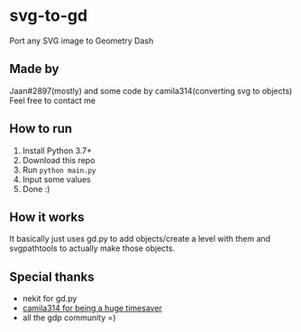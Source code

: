 # svg-to-gd
Port any SVG image to Geometry Dash

## Made by
Jaan#2897(mostly) and some code by camila314(converting svg to objects)
Feel free to contact me

## How to run
1. Install Python 3.7+
2. Download this repo
3. Run `python main.py`
4. Input some values
5. Done :)

## How it works
It basically just uses gd.py to add objects/create a level with them and svgpathtools to actually make those objects.

## Special thanks
 * nekit for gd.py
 * [camila314 for being a huge timesaver](https://github.com/camila314/GraphicsGD2)
 * all the gdp community =)

